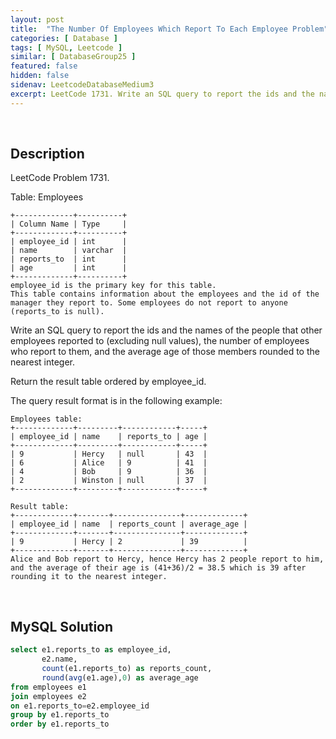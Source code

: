 ```yaml
---
layout: post
title:  "The Number Of Employees Which Report To Each Employee Problem"
categories: [ Database ]
tags: [ MySQL, Leetcode ]
similar: [ DatabaseGroup25 ]
featured: false
hidden: false
sidenav: LeetcodeDatabaseMedium3
excerpt: LeetCode 1731. Write an SQL query to report the ids and the names of the people that other employees reported to (excluding null values), the number of employees who report to them, and the average age of those members rounded to the nearest integer.
---
```


<br />

## Description

LeetCode Problem 1731. 

Table: Employees

```
+-------------+----------+
| Column Name | Type     |
+-------------+----------+
| employee_id | int      |
| name        | varchar  |
| reports_to  | int      |
| age         | int      |
+-------------+----------+
employee_id is the primary key for this table.
This table contains information about the employees and the id of the manager they report to. Some employees do not report to anyone (reports_to is null). 
```

Write an SQL query to report the ids and the names of the people that other employees reported to (excluding null values), the number of employees who report to them, and the average age of those members rounded to the nearest integer.

Return the result table ordered by employee_id.

The query result format is in the following example:

 
```
Employees table:
+-------------+---------+------------+-----+
| employee_id | name    | reports_to | age |
+-------------+---------+------------+-----+
| 9           | Hercy   | null       | 43  |
| 6           | Alice   | 9          | 41  |
| 4           | Bob     | 9          | 36  |
| 2           | Winston | null       | 37  |
+-------------+---------+------------+-----+

Result table:
+-------------+-------+---------------+-------------+
| employee_id | name  | reports_count | average_age |
+-------------+-------+---------------+-------------+
| 9           | Hercy | 2             | 39          |
+-------------+-------+---------------+-------------+
Alice and Bob report to Hercy, hence Hercy has 2 people report to him, and the average of their age is (41+36)/2 = 38.5 which is 39 after rounding it to the nearest integer.
```

<br />

## MySQL Solution


```sql
select e1.reports_to as employee_id,
       e2.name,
       count(e1.reports_to) as reports_count,
       round(avg(e1.age),0) as average_age
from employees e1
join employees e2
on e1.reports_to=e2.employee_id
group by e1.reports_to
order by e1.reports_to
```
